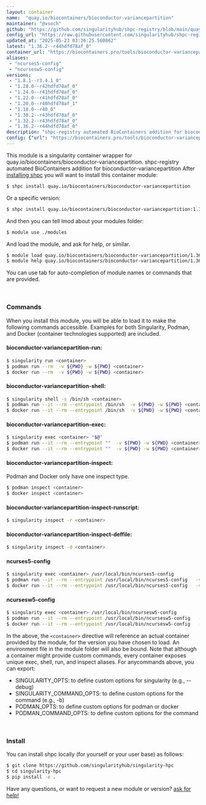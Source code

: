 ```yaml
---
layout: container
name:  "quay.io/biocontainers/bioconductor-variancepartition"
maintainer: "@vsoch"
github: "https://github.com/singularityhub/shpc-registry/blob/main/quay.io/biocontainers/bioconductor-variancepartition/container.yaml"
config_url: "https://raw.githubusercontent.com/singularityhub/shpc-registry/main/quay.io/biocontainers/bioconductor-variancepartition/container.yaml"
updated_at: "2025-05-23 03:36:25.560862"
latest: "1.36.2--r44hdfd78af_0"
container_url: "https://biocontainers.pro/tools/bioconductor-variancepartition"
aliases:
 - "ncurses5-config"
 - "ncursesw5-config"
versions:
 - "1.8.1--r3.4.1_0"
 - "1.28.0--r42hdfd78af_0"
 - "1.24.0--r41hdfd78af_0"
 - "1.22.0--r41hdfd78af_0"
 - "1.20.0--r40hdfd78af_1"
 - "1.18.0--r40_0"
 - "1.30.2--r43hdfd78af_0"
 - "1.32.2--r43hdfd78af_0"
 - "1.36.2--r44hdfd78af_0"
description: "shpc-registry automated BioContainers addition for bioconductor-variancepartition"
config: {"url": "https://biocontainers.pro/tools/bioconductor-variancepartition", "maintainer": "@vsoch", "description": "shpc-registry automated BioContainers addition for bioconductor-variancepartition", "latest": {"1.36.2--r44hdfd78af_0": "sha256:06e44f339ffdbb8ca7c77aca2b072faf346b1a6e7f57e4f6d91935792c6008c1"}, "tags": {"1.8.1--r3.4.1_0": "sha256:ed9a4f0082e31bf0e7d5234f7dd38cc2404024e5a867fc7663e87dafa09341db", "1.28.0--r42hdfd78af_0": "sha256:ba9f64ba8fb73c88c433672c6b0a8cb76a54f4411c18841dcdf87b1453f40829", "1.24.0--r41hdfd78af_0": "sha256:96087dab7d8ebe09c66c1e7c532839285731939923388ebd4b4f900e1cd4324d", "1.22.0--r41hdfd78af_0": "sha256:fd3b843151eb534889323dec2a9c387ec172a6fb9861696a1f8883c2179f7c3d", "1.20.0--r40hdfd78af_1": "sha256:02df9ecda0a2282d38877a12381bd9e96e2870cd04a090c3f0e1e1b3bd2dddaa", "1.18.0--r40_0": "sha256:a93409035516a2d785174dc194060b08d3c148b2ef20fcdce56e4d24f7f806d1", "1.30.2--r43hdfd78af_0": "sha256:a9a8a7be36161b07920326c3769889c627a13f6df50ea61ba36025a3fc88a08f", "1.32.2--r43hdfd78af_0": "sha256:95c5c2f1d6229be81dd30fcb6a4fe745872fbe2d0494e2e294dc85054a77a9d5", "1.36.2--r44hdfd78af_0": "sha256:06e44f339ffdbb8ca7c77aca2b072faf346b1a6e7f57e4f6d91935792c6008c1"}, "docker": "quay.io/biocontainers/bioconductor-variancepartition", "aliases": {"ncurses5-config": "/usr/local/bin/ncurses5-config", "ncursesw5-config": "/usr/local/bin/ncursesw5-config"}}
---
```


This module is a singularity container wrapper for quay.io/biocontainers/bioconductor-variancepartition.
shpc-registry automated BioContainers addition for bioconductor-variancepartition
After [installing shpc](#install) you will want to install this container module:


```bash
$ shpc install quay.io/biocontainers/bioconductor-variancepartition
```

Or a specific version:

```bash
$ shpc install quay.io/biocontainers/bioconductor-variancepartition:1.36.2--r44hdfd78af_0
```

And then you can tell lmod about your modules folder:

```bash
$ module use ./modules
```

And load the module, and ask for help, or similar.

```bash
$ module load quay.io/biocontainers/bioconductor-variancepartition/1.36.2--r44hdfd78af_0
$ module help quay.io/biocontainers/bioconductor-variancepartition/1.36.2--r44hdfd78af_0
```

You can use tab for auto-completion of module names or commands that are provided.

<br>

### Commands

When you install this module, you will be able to load it to make the following commands accessible.
Examples for both Singularity, Podman, and Docker (container technologies supported) are included.

#### bioconductor-variancepartition-run:

```bash
$ singularity run <container>
$ podman run --rm  -v ${PWD} -w ${PWD} <container>
$ docker run --rm  -v ${PWD} -w ${PWD} <container>
```

#### bioconductor-variancepartition-shell:

```bash
$ singularity shell -s /bin/sh <container>
$ podman run --it --rm --entrypoint /bin/sh  -v ${PWD} -w ${PWD} <container>
$ docker run --it --rm --entrypoint /bin/sh  -v ${PWD} -w ${PWD} <container>
```

#### bioconductor-variancepartition-exec:

```bash
$ singularity exec <container> "$@"
$ podman run --it --rm --entrypoint ""  -v ${PWD} -w ${PWD} <container> "$@"
$ docker run --it --rm --entrypoint ""  -v ${PWD} -w ${PWD} <container> "$@"
```

#### bioconductor-variancepartition-inspect:

Podman and Docker only have one inspect type.

```bash
$ podman inspect <container>
$ docker inspect <container>
```

#### bioconductor-variancepartition-inspect-runscript:

```bash
$ singularity inspect -r <container>
```

#### bioconductor-variancepartition-inspect-deffile:

```bash
$ singularity inspect -d <container>
```


#### ncurses5-config

```bash
$ singularity exec <container> /usr/local/bin/ncurses5-config
$ podman run --it --rm --entrypoint /usr/local/bin/ncurses5-config   -v ${PWD} -w ${PWD} <container> -c " $@"
$ docker run --it --rm --entrypoint /usr/local/bin/ncurses5-config   -v ${PWD} -w ${PWD} <container> -c " $@"
```


#### ncursesw5-config

```bash
$ singularity exec <container> /usr/local/bin/ncursesw5-config
$ podman run --it --rm --entrypoint /usr/local/bin/ncursesw5-config   -v ${PWD} -w ${PWD} <container> -c " $@"
$ docker run --it --rm --entrypoint /usr/local/bin/ncursesw5-config   -v ${PWD} -w ${PWD} <container> -c " $@"
```



In the above, the `<container>` directive will reference an actual container provided
by the module, for the version you have chosen to load. An environment file in the
module folder will also be bound. Note that although a container
might provide custom commands, every container exposes unique exec, shell, run, and
inspect aliases. For anycommands above, you can export:

 - SINGULARITY_OPTS: to define custom options for singularity (e.g., --debug)
 - SINGULARITY_COMMAND_OPTS: to define custom options for the command (e.g., -b)
 - PODMAN_OPTS: to define custom options for podman or docker
 - PODMAN_COMMAND_OPTS: to define custom options for the command

<br>

### Install

You can install shpc locally (for yourself or your user base) as follows:

```bash
$ git clone https://github.com/singularityhub/singularity-hpc
$ cd singularity-hpc
$ pip install -e .
```

Have any questions, or want to request a new module or version? [ask for help!](https://github.com/singularityhub/singularity-hpc/issues)